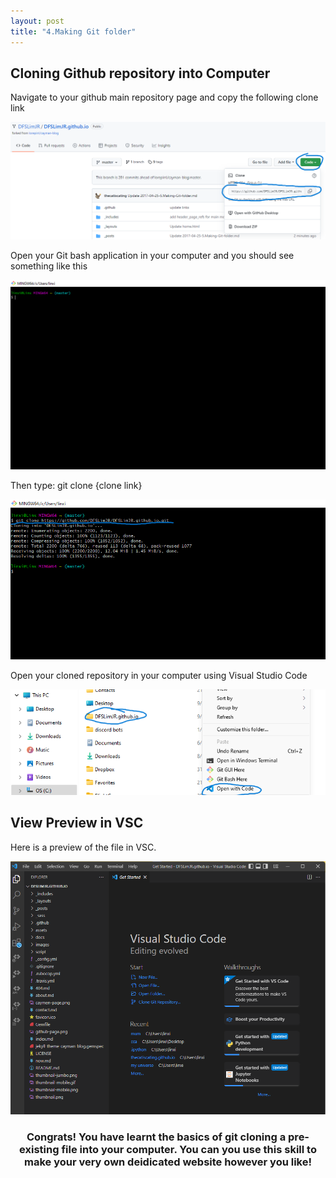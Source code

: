 ```yaml
---
layout: post
title: "4.Making Git folder"
---
```

<style>
h3 {text-align: center;}
</style>
<h2>Cloning Github repository into Computer</h2>
<p> Navigate to your github main repository page and copy the following clone link</p>
<img src= "https://github.com/DFSLimJR/DFSLimJR.github.io/blob/e831e6a1c003250f79feeb7b34c55c3bc7a667fd/images/cloning%20link.png" alt="github page">
<p>Open your Git bash application in your computer and you should see something like this</p>
<img src= "https://github.com/DFSLimJR/DFSLimJR.github.io/blob/e9cce14e96480f55ff4bd1d5513b4d94aa244a5c/images/add%20git%20folder.png" alt="git page">
<p>Then type: git clone {clone link}</p>
<img src= "https://github.com/DFSLimJR/DFSLimJR.github.io/blob/5c894e8aa0fe90ed4eb8c09fd941eb9bda65b948/images/gitpic.png" alt="git page">
<p>Open your cloned repository in your computer using Visual Studio Code</p>
<img src= "https://github.com/DFSLimJR/DFSLimJR.github.io/blob/f4b78608371f5589eaa256b35349526fae4d5785/images/computer.png" alt="computer page">
<br />
<h2>View Preview in VSC</h2>
<p>Here is a preview of the file in VSC.</p>
<img src= https://github.com/DFSLimJR/DFSLimJR.github.io/blob/8ac2257346f2c8fb0b2011709a3bd298613242ae/images/last.png alt="preview button">
<br />
<h3>Congrats! You have learnt the basics of git cloning a pre-existing file into your computer. You can you use this skill to make your very own deidicated website
  however you like!</h3>

